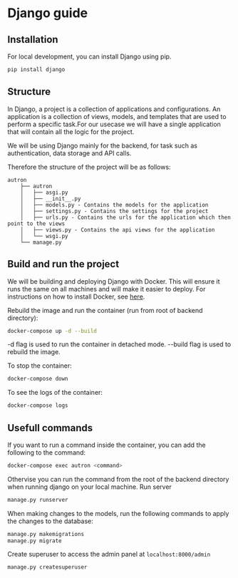 # Django guide

## Installation

For local development, you can install Django using pip.

```bash
pip install django
```

## Structure

In Django, a project is a collection of applications and configurations. An application is a collection of views, models, and templates that are used to perform a specific task.For our usecase we will have a single application that will contain all the logic for the project.

We will be using Django mainly for the backend, for task such as authentication, data storage and API calls.

Therefore the structure of the project will be as follows:

```
autron
    ├── autron
    │   ├── asgi.py
    │   ├── __init__.py
    │   ├── models.py - Contains the models for the application
    │   ├── settings.py - Contains the settings for the project
    │   ├── urls.py - Contains the urls for the application which then point to the views
    │   ├── views.py - Contains the api views for the application
    │   └── wsgi.py    
    └── manage.py
```

## Build and run the project

We will be building and deploying Django with Docker. This will ensure it runs the same on all machines and will make it easier to deploy. For instructions on how to install Docker, see [here](https://docs.docker.com/get-docker/).

Rebuild the image and run the container (run from root of backend directory):

```bash
docker-compose up -d --build
```

-d flag is used to run the container in detached mode.
--build flag is used to rebuild the image.

To stop the container:

```bash
docker-compose down
```

To see the logs of the container:

```bash
docker-compose logs
```

## Usefull commands

If you want to run a command inside the container, you can add the following to the command:

```bash
docker-compose exec autron <command>
```

Othervise you can run the command from the root of the backend directory when running django on your local machine.
Run server

```bash
manage.py runserver
```

When making changes to the models, run the following commands to apply the changes to the database:

```bash
manage.py makemigrations
manage.py migrate
```

Create superuser to access the admin panel at `localhost:8000/admin`

```bash
manage.py createsuperuser
```
